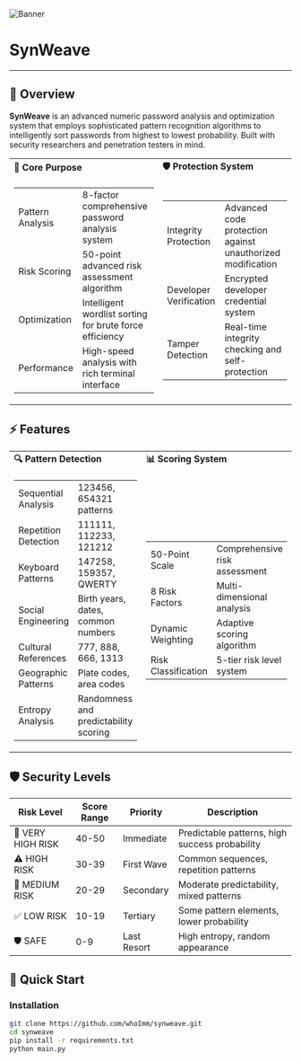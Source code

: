 ![Banner](https://i.hizliresim.com/3zhwn12.png)


# SynWeave

---

## 🚀 Overview

**SynWeave** is an advanced numeric password analysis and optimization system that employs sophisticated pattern recognition algorithms to intelligently sort passwords from highest to lowest probability. Built with security researchers and penetration testers in mind.

| | |
| - | - |
| **🎯 Core Purpose** | **🛡️ Protection System** |
| <table><tr><td>Pattern Analysis</td><td>8-factor comprehensive password analysis system</td></tr><tr><td>Risk Scoring</td><td>50-point advanced risk assessment algorithm</td></tr><tr><td>Optimization</td><td>Intelligent wordlist sorting for brute force efficiency</td></tr><tr><td>Performance</td><td>High-speed analysis with rich terminal interface</td></tr></table> | <table><tr><td>Integrity Protection</td><td>Advanced code protection against unauthorized modification</td></tr><tr><td>Developer Verification</td><td>Encrypted developer credential system</td></tr><tr><td>Tamper Detection</td><td>Real-time integrity checking and self-protection</td></tr></table> |

## ⚡ Features

| | | |
| - | - | - |
| **🔍 Pattern Detection** | **📊 Scoring System** | **🎯 Output Optimization** |
| <table><tr><td>Sequential Analysis</td><td>123456, 654321 patterns</td></tr><tr><td>Repetition Detection</td><td>111111, 112233, 121212</td></tr><tr><td>Keyboard Patterns</td><td>147258, 159357, QWERTY</td></tr><tr><td>Social Engineering</td><td>Birth years, dates, common numbers</td></tr><tr><td>Cultural References</td><td>777, 888, 666, 1313</td></tr><tr><td>Geographic Patterns</td><td>Plate codes, area codes</td></tr><tr><td>Entropy Analysis</td><td>Randomness and predictability scoring</td></tr></table> | <table><tr><td>50-Point Scale</td><td>Comprehensive risk assessment</td></tr><tr><td>8 Risk Factors</td><td>Multi-dimensional analysis</td></tr><tr><td>Dynamic Weighting</td><td>Adaptive scoring algorithm</td></tr><tr><td>Risk Classification</td><td>5-tier risk level system</td></tr></table> | <table><tr><td>Smart Sorting</td><td>Highest probability first</td></tr><tr><td>Dual Output</td><td>Detailed & clean wordlists</td></tr><tr><td>Format Preservation</td><td>Maintains original structure</td></tr><tr><td>Batch Processing</td><td>Multiple file support</td></tr></table> |

## 🛡️ Security Levels

| Risk Level | Score Range | Priority | Description |
|------------|-------------|----------|-------------|
| 🚨 VERY HIGH RISK | 40-50 | Immediate | Predictable patterns, high success probability |
| ⚠️ HIGH RISK | 30-39 | First Wave | Common sequences, repetition patterns |
| 🎯 MEDIUM RISK | 20-29 | Secondary | Moderate predictability, mixed patterns |
| ✅ LOW RISK | 10-19 | Tertiary | Some pattern elements, lower probability |
| 🛡️ SAFE | 0-9 | Last Resort | High entropy, random appearance |

## 🚀 Quick Start

### Installation
```bash
git clone https://github.com/whoImm/synweave.git
cd synweave
pip install -r requirements.txt
python main.py
